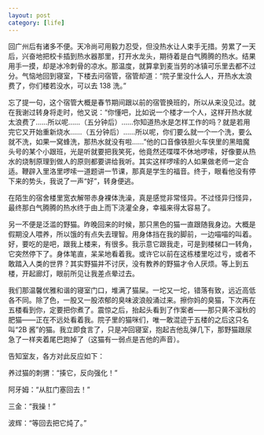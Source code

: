 ```yaml
---
layout: post
category: [life]
---
```


回广州后有诸多不便。天冷尚可用毅力忍受，但没热水让人束手无措。劳累了一天后，兴奋地把校卡插到热水器那里，打开水龙头，期待着是白气腾腾的热水。结果用手一摸，却是冰冷刺骨的凉水。那温度，就算拿到麦当劳的冰镇可乐里去都不过分。气恼地回到寝室，下楼去问宿管，宿管却道：“院子里没什么人，开热水太浪费了，你们楼若没水，可以去 138 洗。”

忘了提一句，这个宿管大概是春节期间跟以前的宿管换班的，所以从来没见过。就在我谢过转身将走时，他又说：“你懂吧，比如说一个楼才一个人，这样开热水就太浪费了……所以呢……（五分钟后）……你知道热水是怎样工作的吗？就是若用完它又开始重新烧水……（五分钟后）……所以呢，你们要么就一个一个洗，要么就不洗，如果一窝蜂洗，那热水就没有啦……”他的口音像铁胆火车侠里的黑暗魔头号的某个小跟班，光是听就要把我笑死，他竟然还喋喋不休地啰嗦，好像要从热水的烧制原理到做人的原则都要讲给我听。其实这样啰嗦的人如果做老师一定合适。鞭辟入里洛里啰嗦一道题讲一节课，那真是学生的福音。终于，眼看他没有停下来的势头，我说了一声“好”，转身便逃。

在陌生的宿舍楼里宽衣解带赤身裸体洗澡，真是感觉非常怪异。不过怪异归怪异，最终那白气腾腾的热水终于由上而下浇灌全身，幸福来得太容易了。

另一不便是泛滥的野猫。昨晚回来的时候，那只黑色的猫一直跟随我身边。大概是假期没人喂养，所以饿的有点失去理智。用身体挡在我的脚前，一边喵喵的叫着。好，要吃的是吧，跟我上楼来，有很多。我示意它跟我走，可是到楼梯口一转角，它突然停下了。身体笔直，呆呆地看着我。或许它以前在这栋楼里吃过亏，或者不敢踏入人类的世界？其实野猫并不讨厌，没有教养的野猫才令人厌烦。等上到五楼，开起廊灯，眼前所见让我差点晕过去。

我们那温馨优雅和谐的寝室门口，堆满了猫屎。一坨又一坨，错落有致，远近高低各不同。除了色，一股又一股浓郁的臭味波浪般涌过来。擦你妈的臭猫，下次再在五楼看到你，定要把你煮了。震惊之后，抬起头看到了作案者——那只黄不溜秋的肥猫——正在不远处看着我。院子里的猫咪们，唯一敢混迹于五楼的之后这只名叫“2B 酱”的猫。我立即食言了，只是冲回寝室，抱起吉他乱弹几下，那野猫跟尿急了一样夹着尾巴跑掉了（这猫有一弱点是吉他的声音）。

告知室友，各方对此反应如下：

养过猫的刺猬：“揍它，反向强化！”

阿牙姆：“从肛门塞回去！”

三金：“我操！”

波辉：“等回去把它炖了。”
